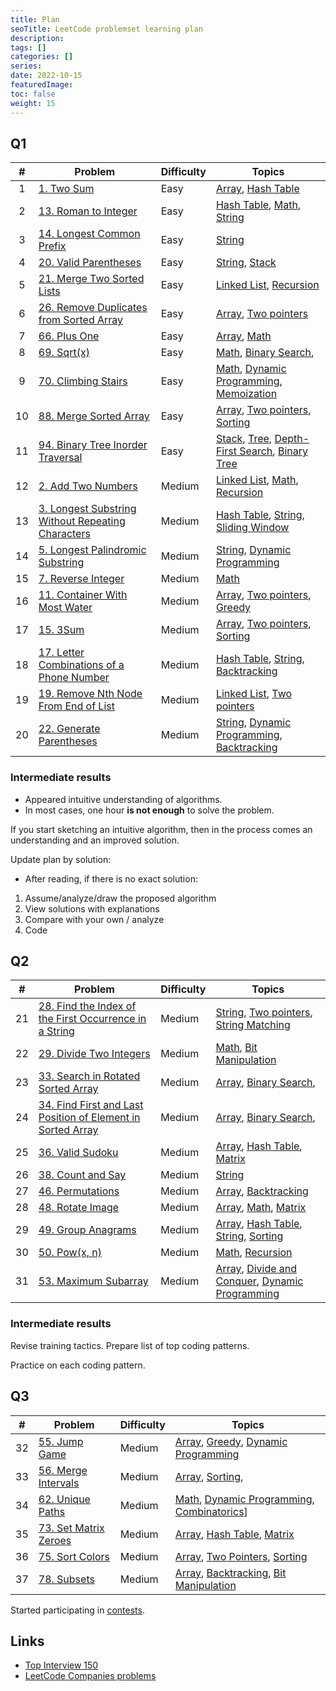 ```yaml
---
title: Plan
seoTitle: LeetCode problemset learning plan
description:
tags: []
categories: []
series:
date: 2022-10-15
featuredImage:
toc: false
weight: 15
---
```


## Q1

|   #   | Problem                                                                                                                  | Difficulty | Topics                                                                                                                                 |
| :---: | ------------------------------------------------------------------------------------------------------------------------ | ---------- | -------------------------------------------------------------------------------------------------------------------------------------- |
|   1   | [1. Two Sum](../leetcode/easy/1-two-sum)                                                                                 | Easy       | [Array](/en/tags/array), [Hash Table](/en/tags/hash-table)                                                                             |
|   2   | [13. Roman to Integer](../leetcode/easy/13-roman-to-integer)                                                             | Easy       | [Hash Table](/en/tags/hash-table), [Math](/en/tags/math), [String](/en/tags/string)                                                    |
|   3   | [14. Longest Common Prefix](../leetcode/easy/14-longest-common-prefix)                                                   | Easy       | [String](/en/tags/string)                                                                                                              |
|   4   | [20. Valid Parentheses](../leetcode/easy/20-valid-parentheses)                                                           | Easy       | [String](/en/tags/string), [Stack](/en/tags/stack)                                                                                     |
|   5   | [21. Merge Two Sorted Lists](../leetcode/easy/21-merge-two-sorted-lists)                                                 | Easy       | [Linked List](/en/tags/linked-list), [Recursion](/en/tags/recursion)                                                                   |
|   6   | [26. Remove Duplicates from Sorted Array](../leetcode/easy/26-remove-duplicates-from-sorted-array)                       | Easy       | [Array](/en/tags/array), [Two pointers](/en/tags/two-pointers)                                                                         |
|   7   | [66. Plus One](../leetcode/easy/66-plus-one)                                                                             | Easy       | [Array](/en/tags/array), [Math](/en/tags/math)                                                                                         |
|   8   | [69. Sqrt(x)](../leetcode/easy/69-sqrtx)                                                                                 | Easy       | [Math](/en/tags/math), [Binary Search](/en/tags/binary-search),                                                                        |
|   9   | [70. Climbing Stairs](../leetcode/easy/70-climbing-stairs)                                                               | Easy       | [Math](/en/tags/math), [Dynamic Programming](/en/tags/dynamic-programming), [Memoization](/en/tags/memoization)                        |
|  10   | [88. Merge Sorted Array](../leetcode/easy/88-merge-sorted-array)                                                         | Easy       | [Array](/en/tags/array), [Two pointers](/en/tags/two-pointers), [Sorting](/en/tags/sorting)                                            |
|  11   | [94. Binary Tree Inorder Traversal](../leetcode/easy/94-binary-tree-inorder-traversal)                                   | Easy       | [Stack](/en/tags/stack), [Tree](/en/tags/tree), [Depth-First Search](/en/tags/depth-first-search), [Binary Tree](/en/tags/binary-tree) |
|  12   | [2. Add Two Numbers](../leetcode/medium/2-add-two-numbers)                                                               | Medium     | [Linked List](/en/tags/linked-list), [Math](/en/tags/math), [Recursion](/en/tags/recursion)                                            |
|  13   | [3. Longest Substring Without Repeating Characters](../leetcode/medium/3-longest-substring-without-repeating-characters) | Medium     | [Hash Table](/en/tags/hash-table), [String](/en/tags/string), [Sliding Window](/en/tags/sliding-window)                                |
|  14   | [5. Longest Palindromic Substring](../leetcode/medium/5-longest-palindromic-substring)                                   | Medium     | [String](/en/tags/string), [Dynamic Programming](/en/tags/dynamic-programming)                                                         |
|  15   | [7. Reverse Integer](../leetcode/medium/7-reverse-integer)                                                               | Medium     | [Math](/en/tags/math)                                                                                                                  |
|  16   | [11. Container With Most Water](../leetcode/medium/11-container-with-most-water)                                         | Medium     | [Array](/en/tags/array), [Two pointers](/en/tags/two-pointers), [Greedy](/en/tags/greedy)                                              |
|  17   | [15. 3Sum](../leetcode/medium/15-3sum)                                                                                   | Medium     | [Array](/en/tags/array), [Two pointers](/en/tags/two-pointers), [Sorting](/en/tags/sorting)                                            |
|  18   | [17. Letter Combinations of a Phone Number](../leetcode/medium/17-letter-combinations-of-a-phone-number)                 | Medium     | [Hash Table](/en/tags/hash-table), [String](/en/tags/string), [Backtracking](/en/tags/backtracking)                                    |
|  19   | [19. Remove Nth Node From End of List](../leetcode/medium/19-remove-nth-node-from-end-of-list)                           | Medium     | [Linked List](/en/tags/linked-list), [Two pointers](/en/tags/two-pointers)                                                             |
|  20   | [22. Generate Parentheses](../leetcode/medium/22-generate-parentheses)                                                   | Medium     | [String](/en/tags/string), [Dynamic Programming](/en/tags/dynamic-programming), [Backtracking](/en/tags/backtracking)                  |

### Intermediate results

- Appeared intuitive understanding of algorithms.
- In most cases, one hour **is not enough** to solve the problem.

If you start sketching an intuitive algorithm, then in the process comes an understanding and an improved solution.

Update plan by solution:

- After reading, if there is no exact solution:

1. Assume/analyze/draw the proposed algorithm
2. View solutions with explanations
3. Compare with your own / analyze
4. Code

## Q2

|   #   | Problem                                                                                                                                      | Difficulty | Topics                                                                                                                          |
| :---: | -------------------------------------------------------------------------------------------------------------------------------------------- | ---------- | ------------------------------------------------------------------------------------------------------------------------------- |
|  21   | [28. Find the Index of the First Occurrence in a String](../problems/28-find-the-index-of-the-first-occurrence-in-a-string/)                 | Medium     | [String](/en/tags/string), [Two pointers](/en/tags/two-pointers), [String Matching](/en/tags/string-matching)                   |
|  22   | [29. Divide Two Integers](../leetcode/medium/29-divide-two-integers)                                                                         | Medium     | [Math](/en/tags/math), [Bit Manipulation](/en/tags/bit-manipulation)                                                            |
|  23   | [33. Search in Rotated Sorted Array](../leetcode/medium/33-search-in-rotated-sorted-arrays)                                                  | Medium     | [Array](/en/tags/array), [Binary Search](/en/tags/binary-search),                                                               |
|  24   | [34. Find First and Last Position of Element in Sorted Array](../leetcode/medium/34-find-first-and-last-position-of-element-in-sorted-array) | Medium     | [Array](/en/tags/array), [Binary Search](/en/tags/binary-search),                                                               |
|  25   | [36. Valid Sudoku](../leetcode/medium/36-valid-sudoku)                                                                                       | Medium     | [Array](/en/tags/array), [Hash Table](/en/tags/hash-table), [Matrix](/en/tags/matrix)                                           |
|  26   | [38. Count and Say](../leetcode/medium/38-count-and-say)                                                                                     | Medium     | [String](/en/tags/string)                                                                                                       |
|  27   | [46. Permutations](../leetcode/medium/46-permutations)                                                                                       | Medium     | [Array](/en/tags/array), [Backtracking](/en/tags/backtracking)                                                                  |
|  28   | [48. Rotate Image](../leetcode/medium/48-rotate-image)                                                                                       | Medium     | [Array](/en/tags/array), [Math](/en/tags/math), [Matrix](/en/tags/matrix)                                                       |
|  29   | [49. Group Anagrams](../leetcode/medium/49-group-anagrams)                                                                                   | Medium     | [Array](/en/tags/array), [Hash Table](/en/tags/hash-table), [String](/en/tags/string), [Sorting](/en/tags/sorting)              |
|  30   | [50. Pow(x, n)](../leetcode/medium/50)                                                                                                       | Medium     | [Math](/en/tags/math), [Recursion](/en/tags/recursion)                                                                          |
|  31   | [53. Maximum Subarray](../leetcode/medium/53)                                                                                                | Medium     | [Array](/en/tags/array), [Divide and Conquer](/en/tags/divide-and-conquer), [Dynamic Programming](/en/tags/dynamic-programming) |

### Intermediate results

Revise training tactics. Prepare list of top coding patterns.

Practice on each coding pattern.

## Q3

|   #   | Problem                                        | Difficulty | Topics                                                                                                               |
| :---: | ---------------------------------------------- | ---------- | -------------------------------------------------------------------------------------------------------------------- |
|  32   | [55. Jump Game](../leetcode/medium/55)         | Medium     | [Array](/en/tags/array), [Greedy](/en/tags/greedy), [Dynamic Programming](/en/tags/dynamic-programming)              |
|  33   | [56. Merge Intervals](../leetcode/medium/56)   | Medium     | [Array](/en/tags/array), [Sorting](/en/tags/sorting),                                                                |
|  34   | [62. Unique Paths](../leetcode/medium/62)      | Medium     | [Math](/en/tags/math), [Dynamic Programming](/en/tags/dynamic-programming), [Combinatorics](/en/tags/combinatorics)] |
|  35   | [73. Set Matrix Zeroes](../leetcode/medium/73) | Medium     | [Array](/en/tags/array), [Hash Table](/en/tags/hash-table), [Matrix](/en/tags/matrix)                                |
|  36   | [75. Sort Colors](../leetcode/medium/75)       | Medium     | [Array](/en/tags/array), [Two Pointers](/en/tags/Two-Pointers), [Sorting](/en/tags/Sorting)                          |
|  37   | [78. Subsets](../leetcode/medium/78)           | Medium     | [Array](/en/tags/array), [Backtracking](/en/tags/backtracking),  [Bit Manipulation](/en/tags/bit-manipulation)       |

Started participating in [contests](../codeforces).

## Links

- [Top Interview 150](https://leetcode.com/studyplan/top-interview-150/)
- [LeetCode Companies problems](https://docs.google.com/spreadsheets/d/1hW-bfeFKSkEDzfjaDMjDQmgsupEZz3gysXpG0mrf6QE/edit#gid=1350124072)

